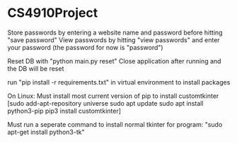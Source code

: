# CS4910Project

Store passwords by entering a website name and password before hitting "save password"
View passwords by hitting "view passwords" and enter your password (the password for now is "password")

Reset DB with "python main.py reset" Close application after running and the DB will be reset

run "pip install -r requirements.txt" in virtual environment to install packages

On Linux: Must install most current version of pip to install customtkinter
[sudo add-apt-repository universe
sudo apt update
sudo apt install python3-pip
pip3 install customtkinter]

Must run a seperate command to install normal tkinter for program: "sudo apt-get install python3-tk"